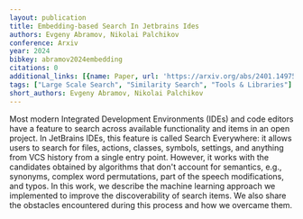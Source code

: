 ```yaml
---
layout: publication
title: Embedding-based Search In Jetbrains Ides
authors: Evgeny Abramov, Nikolai Palchikov
conference: Arxiv
year: 2024
bibkey: abramov2024embedding
citations: 0
additional_links: [{name: Paper, url: 'https://arxiv.org/abs/2401.14975'}]
tags: ["Large Scale Search", "Similarity Search", "Tools & Libraries"]
short_authors: Evgeny Abramov, Nikolai Palchikov
---
```

Most modern Integrated Development Environments (IDEs) and code editors have
a feature to search across available functionality and items in an open
project. In JetBrains IDEs, this feature is called Search Everywhere: it allows
users to search for files, actions, classes, symbols, settings, and anything
from VCS history from a single entry point. However, it works with the
candidates obtained by algorithms that don't account for semantics, e.g.,
synonyms, complex word permutations, part of the speech modifications, and
typos. In this work, we describe the machine learning approach we implemented
to improve the discoverability of search items. We also share the obstacles
encountered during this process and how we overcame them.